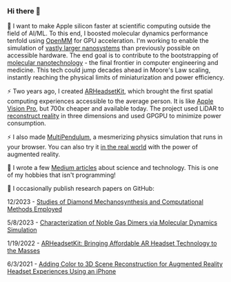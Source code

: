 ### Hi there 👋

🔭 I want to make Apple silicon faster at scientific computing outside the field of AI/ML. To this end, I boosted molecular dynamics performance tenfold using [OpenMM](https://openmm.org/) for GPU acceleration. I'm working to enable the simulation of [vastly larger nanosystems](https://github.com/philipturner/molecular-renderer) than previously possible on accessible hardware. The end goal is to contribute to the bootstrapping of [molecular nanotechnology](https://en.wikipedia.org/wiki/Molecular_nanotechnology) - the final frontier in computer engineering and medicine. This tech could jump decades ahead in Moore's Law scaling, instantly reaching the physical limits of miniaturization and power efficiency.

⚡ Two years ago, I created [ARHeadsetKit](https://github.com/philipturner/ARHeadsetKit), which brought the first spatial computing experiences accessible to the average person. It is like [Apple Vision Pro](https://www.apple.com/apple-vision-pro), but 700x cheaper and available today. The project used LiDAR to [reconstruct reality](https://github.com/philipturner/scene-color-reconstruction) in three dimensions and used GPGPU to minimize power consumption.

⚡ I also made [MultiPendulum](https://github.com/philipturner/multipendulum), a mesmerizing physics simulation that runs in your browser. You can also try it [in the real world](https://github.com/philipturner/ar-multipendulum) with the power of augmented reality.

📘 I wrote a few [Medium articles](https://medium.com/@philipturnerAR) about science and technology. This is one of my hobbies that isn't programming!

📘 I occasionally publish research papers on GitHub:

12/2023 - [Studies of Diamond Mechanosynthesis and Computational Methods Employed](https://github.com/philipturner/diamond-mechanosynthesis-literature-review)

5/8/2023 - [Characterization of Noble Gas Dimers via Molecular Dynamics Simulation](https://github.com/philipturner/noble-gas-md-simulation)

1/19/2022 - [ARHeadsetKit: Bringing Affordable AR Headset Technology to the Masses](https://github.com/philipturner/arheadsetkit-research-paper)

6/3/2021 - [Adding Color to 3D Scene Reconstruction for Augmented Reality Headset Experiences Using an iPhone](https://github.com/philipturner/scene-color-reconstruction)
